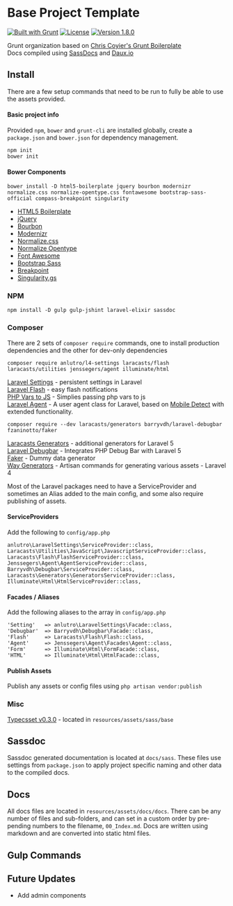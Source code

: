 # Base Project Template
[![Built with Grunt](https://cdn.gruntjs.com/builtwith.png)](http://gruntjs.com/)
[![License](http://b.repl.ca/v1/license-MIT-44aa44.png)]()
[![Version 1.8.0](http://b.repl.ca/v1/version-1.8.0-3399dd.png)]()

Grunt organization based on [Chris Coyier's Grunt Boilerplate](https://github.com/chriscoyier/My-Grunt-Boilerplate) <br>
Docs compiled using [SassDocs](https://github.com/SassDoc/sassdoc) and [Daux.io](https://github.com/justinwalsh/daux.io)





##  Install
There are a few setup commands that need to be run to fully be able to use the assets provided.





#### Basic project info
Provided `npm`, `bower` and `grunt-cli` are installed globally, create a `package.json` and `bower.json` for dependency management.

```
npm init
bower init
```





#### Bower Components
```
bower install -D html5-boilerplate jquery bourbon modernizr normalize.css normalize-opentype.css fontawesome bootstrap-sass-official compass-breakpoint singularity
```


* [HTML5 Boilerplate](https://github.com/h5bp/html5-boilerplate)
* [jQuery](https://github.com/jquery/jquery)
* [Bourbon](https://github.com/thoughtbot/bourbon)
* [Modernizr](https://github.com/Modernizr/Modernizr)
* [Normalize.css](https://github.com/necolas/normalize.css)
* [Normalize Opentype](https://github.com/kennethormandy/normalize-opentype.css)
* [Font Awesome](https://github.com/FortAwesome/Font-Awesome)
* [Bootstrap Sass](https://github.com/twbs/bootstrap-sass)
* [Breakpoint](https://github.com/at-import/breakpoint)
* [Singularity.gs](https://github.com/at-import/Singularity)





###  NPM
```
npm install -D gulp gulp-jshint laravel-elixir sassdoc
```





### Composer

There are 2 sets of `composer require` commands, one to install production dependencies and the other for dev-only dependencies

```
composer require anlutro/l4-settings laracasts/flash laracasts/utilities jenssegers/agent illuminate/html
```

[Laravel Settings](https://github.com/anlutro/laravel-settings) - persistent settings in Laravel <br>
[Laravel Flash](https://github.com/laracasts/flash) - easy flash notifications <br>
[PHP Vars to JS](https://github.com/laracasts/PHP-Vars-To-Js-Transformer) - Simplies passing php vars to js <br>
[Laravel Agent](https://github.com/jenssegers/Laravel-Agent) - A user agent class for Laravel, based on [Mobile Detect](https://github.com/serbanghita/Mobile-Detect) with extended functionality. <br>

```
composer require --dev laracasts/generators barryvdh/laravel-debugbar fzaninotto/faker
```


[Laracasts Generators](https://github.com/laracasts/Laravel-5-Generators-Extended) - additional generators for Laravel 5 <br>
[Laravel Debugbar](https://github.com/barryvdh/laravel-debugbar) - Integrates PHP Debug Bar with Laravel 5 <br>
[Faker](https://github.com/fzaninotto/Faker) - Dummy data generator <br>
[Way Generators](https://github.com/jeffreyway/laravel-4-generators) - Artisan commands for generating various assets - Laravel 4 <br>
    

Most of the Laravel packages need to have a ServiceProvider and sometimes an Alias added to the main config, and some also require publishing of assets.



#### ServiceProviders

Add the following to `config/app.php`

```
anlutro\LaravelSettings\ServiceProvider::class,
Laracasts\Utilities\JavaScript\JavascriptServiceProvider::class,
Laracasts\Flash\FlashServiceProvider::class,
Jenssegers\Agent\AgentServiceProvider::class,
Barryvdh\Debugbar\ServiceProvider::class,
Laracasts\Generators\GeneratorsServiceProvider::class,
Illuminate\Html\HtmlServiceProvider::class,
```


#### Facades / Aliases

Add the following aliases to the array in `config/app.php`

```
'Setting'   => anlutro\LaravelSettings\Facade::class,
'Debugbar'  => Barryvdh\Debugbar\Facade::class,
'Flash'     => Laracasts\Flash\Flash::class,
'Agent'     => Jenssegers\Agent\Facades\Agent::class,
'Form'      => Illuminate\Html\FormFacade::class, 
'HTML'      => Illuminate\Html\HtmlFacade::class,
```


#### Publish Assets

Publish any assets or config files using `php artisan vendor:publish`






###  Misc

[Typecsset v0.3.0](https://github.com/csswizardry/typecsset) - located in `resources/assets/sass/base`<br>





## Sassdoc
Sassdoc generated documentation is located at `docs/sass`.  These files use settings from `package.json` to apply project specific naming and other data to the compiled docs.





##  Docs
All docs files are located in `resources/assets/docs/docs`.  There can be any number of files and sub-folders, and can set in a custom order by pre-pending numbers to the filename, `00_Index.md`.  Docs are written using markdown and are converted into static html files.





##  Gulp Commands





## Future Updates

* Add admin components
